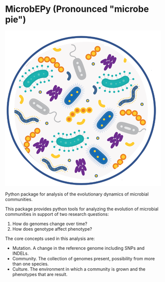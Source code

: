 # MicrobEPy (Pronounced "microbe pie")
![](microbepy_logo.png)

Python package for analysis of the evolutionary dynamics of microbial communities.

This package provides python tools for analyzing the evolution of microbial communities in support of two research questions:
1. How do genomes change over time?
1. How does genotype affect phenotype?

The core concepts used in this analysis are:
- Mutation. A change in the reference genome including SNPs and INDELs.
- Community. The collection of genomes present, possibility from more than one species.
- Culture. The environment in which a community is grown and the phenotypes that are result.
